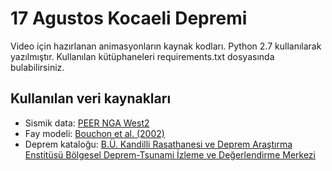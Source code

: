 # 17 Agustos Kocaeli Depremi

Video için hazırlanan animasyonların kaynak kodları. Python 2.7
kullanılarak yazılmıştır. Kullanılan kütüphaneleri requirements.txt
dosyasında bulabilirsiniz.


## Kullanılan veri kaynakları

 * Sismik data: [PEER NGA West2](https://peer.berkeley.edu/research/nga-west-2)
 * Fay modeli: [Bouchon et al. (2002)](http://equake-rc.info/SRCMOD/searchmodels/viewmodel/s1999IZMITT01BOUC/)
 * Deprem kataloğu: [B.Ü. Kandilli Rasathanesi ve Deprem Araştırma Enstitüsü Bölgesel Deprem-Tsunami İzleme ve Değerlendirme Merkezi](http://www.koeri.boun.edu.tr/sismo/zeqdb/)
